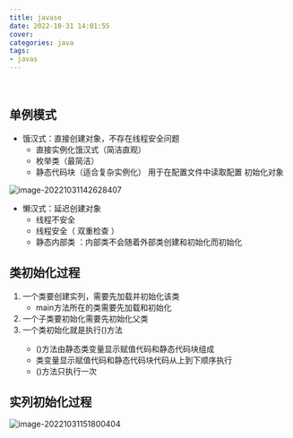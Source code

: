 ```yaml
---
title: javase
date: 2022-10-31 14:01:55
cover:
categories: java
tags:
- javas
---
```


​	

## 单例模式

- 饿汉式：直接创建对象，不存在线程安全问题
  - 直接实例化饿汉式（简洁直观）
  - 枚举类（最简洁）
  - 静态代码块（适合复杂实例化） 用于在配置文件中读取配置 初始化对象

![image-20221031142628407](https://biji-1307941976.cos.ap-guangzhou.myqcloud.com/image-20221031142628407.png)

- 懒汉式：延迟创建对象
  - 线程不安全
  - 线程安全（ 双重检查 ）
  - 静态内部类 ：内部类不会随着外部类创建和初始化而初始化

## 类初始化过程

1. 一个类要创建实列，需要先加载并初始化该类
   - main方法所在的类需要先加载和初始化
2. 一个子类要初始化需要先初始化父类
3. 一个类初始化就是执行<client>()方法
   - <client>()方法由静态类变量显示赋值代码和静态代码块组成
   - 类变量显示赋值代码和静态代码块代码从上到下顺序执行
   - <client>()方法只执行一次

## 实列初始化过程

![image-20221031151800404](https://biji-1307941976.cos.ap-guangzhou.myqcloud.com/image-20221031151800404.png)



